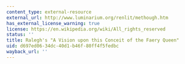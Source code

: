 ```yaml
---
content_type: external-resource
external_url: http://www.luminarium.org/renlit/methough.htm
has_external_license_warning: true
license: https://en.wikipedia.org/wiki/All_rights_reserved
status: ''
title: Ralegh's "A Vision upon this Conceit of the Faery Queen"
uid: d697ed06-34dc-40d1-b46f-80ff4f5fedbc
wayback_url: ''
---
```

